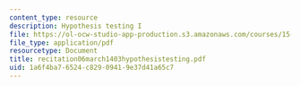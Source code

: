 ```yaml
---
content_type: resource
description: Hypothesis testing I
file: https://ol-ocw-studio-app-production.s3.amazonaws.com/courses/15-310-managerial-psychology-laboratory-spring-2003/1a6f4ba76524c82909419e37d41a65c7_recitation06march1403hypothesistesting.pdf
file_type: application/pdf
resourcetype: Document
title: recitation06march1403hypothesistesting.pdf
uid: 1a6f4ba7-6524-c829-0941-9e37d41a65c7
---
```

